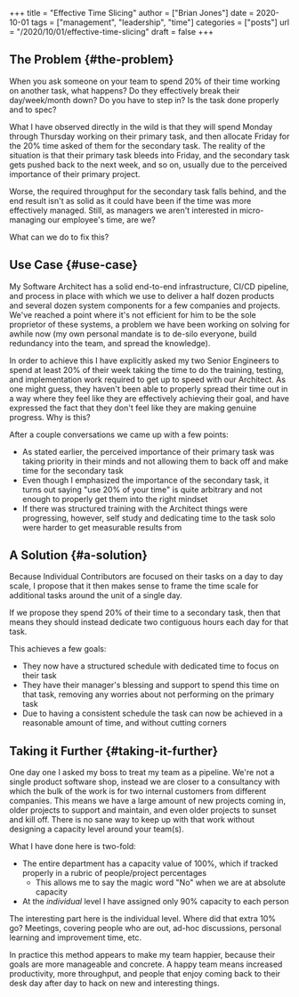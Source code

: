 +++
title = "Effective Time Slicing"
author = ["Brian Jones"]
date = 2020-10-01
tags = ["management", "leadership", "time"]
categories = ["posts"]
url = "/2020/10/01/effective-time-slicing"
draft = false
+++

## The Problem {#the-problem}

When you ask someone on your team to spend 20% of their time working on another task, what happens? Do they effectively break their day/week/month down? Do you have to step in? Is the task done properly and to spec?

What I have observed directly in the wild is that they will spend Monday through Thursday working on their primary task, and then allocate Friday for the 20% time asked of them for the secondary task. The reality of the situation is that their primary task bleeds into Friday, and the secondary task gets pushed back to the next week, and so on, usually due to the perceived importance of their primary project.

Worse, the required throughput for the secondary task falls behind, and the end result isn't as solid as it could have been if the time was more effectively managed. Still, as managers we aren't interested in micro-managing our employee's time, are we?

What can we do to fix this?


## Use Case {#use-case}

My Software Architect has a solid end-to-end infrastructure, CI/CD pipeline, and process in place with which we use to deliver a half dozen products and several dozen system components for a few companies and projects. We've reached a point where it's not efficient for him to be the sole proprietor of these systems, a problem we have been working on solving for awhile now (my own personal mandate is to de-silo <span class="underline">everyone</span>, build redundancy into the team, and spread the knowledge).

In order to achieve this I have explicitly asked my two Senior Engineers to spend at least 20% of their week taking the time to do the training, testing, and implementation work required to get up to speed with our Architect. As one might guess, they haven't been able to properly spread their time out in a way where they feel like they are effectively achieving their goal, and have expressed the fact that they don't feel like they are making genuine progress. Why is this?

After a couple conversations we came up with a few points:

-   As stated earlier, the perceived importance of their primary task was taking priority in their minds and not allowing them to back off and make time for the secondary task
-   Even though I emphasized the importance of the secondary task, it turns out saying "use 20% of your time" is quite arbitrary and not enough to properly get them into the right mindset
-   If there was structured training with the Architect things were progressing, however, self study and dedicating time to the task solo were harder to get measurable results from


## A Solution {#a-solution}

Because Individual Contributors are focused on their tasks on a day to day scale, I propose that it then makes sense to frame the time scale for additional tasks around the unit of a single day.

If we propose they spend 20% of their time to a secondary task, then that means they should instead dedicate two contiguous hours <span class="underline">each day</span> for that task.

This achieves a few goals:

-   They now have a structured schedule with dedicated time to focus on their task
-   They have their manager's blessing and support to spend this time on that task, removing any worries about not performing on the primary task
-   Due to having a consistent schedule the task can now be achieved in a reasonable amount of time, and without cutting corners


## Taking it Further {#taking-it-further}

One day one I asked my boss to treat my team as a pipeline. We're not a single product software shop, instead we are closer to a consultancy with which the bulk of the work is for two internal customers from different companies. This means we have a large amount of new projects coming in, older projects to support and maintain, and even older projects to sunset and kill off. There is no sane way to keep up with that work without designing a capacity level around your team(s).

What I have done here is two-fold:

-   The entire department has a capacity value of 100%, which if tracked properly in a rubric of people/project percentages
    -   This allows me to say the magic word "No" when we are at absolute capacity
-   At the _individual_ level I have assigned only 90% capacity to each person

The interesting part here is the individual level. Where did that extra 10% go? Meetings, covering people who are out, ad-hoc discussions, personal learning and improvement time, etc.

In practice this method appears to make my team happier, because their goals are more manageable and concrete. A happy team means increased productivity, more throughput, and people that enjoy coming back to their desk day after day to hack on new and interesting things.
